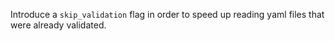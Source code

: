 Introduce a `skip_validation` flag in order to speed up reading yaml files that were already validated.
